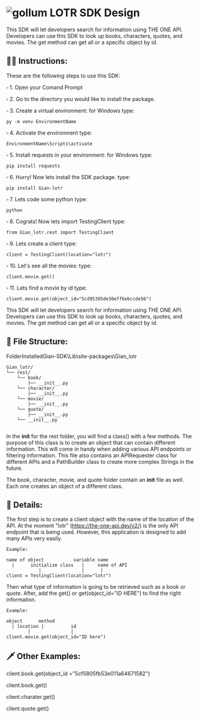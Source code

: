 # ![gollum](https://user-images.githubusercontent.com/20764455/193718827-73c4542b-f89a-4fff-8fc2-49171985aae4.gif) LOTR SDK Design 

This SDK will let developers search for information using THE ONE API. Developers can use this SDK to look up books, characters, quotes, and movies. The get method can get all or a specific object by id. 


## :mage_man: Instructions:


These are the following steps to use this SDK: 

:white_small_square: 1. Open your Comand Prompt 

:white_small_square: 2. Go to the directory you would like to install the package. 

:white_small_square: 3. Create a virtual environment: 
	for Windows type:
```
py -m venv EnvironmentName
```
:white_small_square: 4. Activate the environment 
	type:
```
EnvironmentName\Scripts\activate
```

:white_small_square: 5. Install requests in your environment: 
	for Windows type:
```
pip install requests
```
:white_small_square: 6. Hurry! Now lets install the SDK package. 
	type:
```	
pip install Gian-lotr
```

:white_small_square: 7. Lets code some python
	type:
```
python
```
:white_small_square: 8. Cograts! Now lets import TestingClient 
	type:
```
from Gian_lotr.rest import TestingClient
```
:white_small_square: 9. Lets create a client 
	type:
```
client = TestingClient(location="lotr")
```
:white_small_square: 10. Let's see all the movies: 
	type:
```	
client.movie.get()
```
:white_small_square: 11. Lets find a movie by id 
	type:
```
client.movie.get(object_id="5cd95395de30eff6ebccde56")
```	

This SDK will let developers search for information using THE ONE API. Developers can use this SDK to look up books, characters, quotes, and movies. The get method can get all or a specific object by id. 


## :deciduous_tree:	 File Structure: 

FolderInstalledGian-SDK\Lib\site-packages\Gian_lotr
```
Gian_lotr/
└── rest/
    └── book/
        ├── __init__.py
    └── character/
        ├── __init__.py
    └── movie/
        ├── __init__.py
    └── quote/
        ├── __init__.py
    └── __init__.py
       	

```

In the __init__ for the rest folder, you will find a class() with a few methods. The purpose of this class is to create an object that can contain different information. This will come in handy when adding various API endpoints or filtering information. This file also contains an APIRequester class for different APIs and a PathBuilder class to create more complex Strings in the future.  

The book, character, movie, and quote folder contain an __init__ file as well. Each one creates an object of a different class. 


## 	:bow_and_arrow: Details: 

The first step is to create a client object with the name of the location of the API. At the moment "lotr" (https://the-one-api.dev/v2/) is the only API endpoint that is being used. However, this application is designed to add many APIs very easily. 

```
Example: 

name of object           variable name 
  |      initialize class   |     name of API
            |               |      |
client = TestingClient(location="lotr")
```



Then what type of information is going to be retrieved such as a book or quote. After, add the get() or get(object_id="ID HERE") to find the right information.   

```
Example: 

object      method 
  | location |          id
        |               |
client.movie.get(object_id="ID here") 

```

## :dagger: Other Examples: 

client.book.get(object_id ="5cf5805fb53e011a64671582")

client.book.get()

client.charater.get()

client.quote.get()
  
